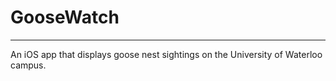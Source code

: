# GooseWatch

***

An iOS app that displays goose nest sightings on the University of Waterloo campus.
